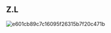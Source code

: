 ## Z.L
![e601cb89c7c16095f26315b7f20c471b](https://github.com/zlrkw11/zlrkw11/assets/64724157/47d1e52e-45d0-477e-b029-bd11fa6f984c)

<!--
**zlrkw11/zlrkw11** is a ✨ _special_ ✨ repository because its `README.md` (this file) appears on your GitHub profile.

Here are some ideas to get you started:

- 🔭 I’m currently working on ...
- 🌱 I’m currently learning ...
- 👯 I’m looking to collaborate on ...
- 🤔 I’m looking for help with ...
- 💬 Ask me about ...
- 📫 How to reach me: ...
- 😄 Pronouns: ...
- ⚡ Fun fact: ...
-->
